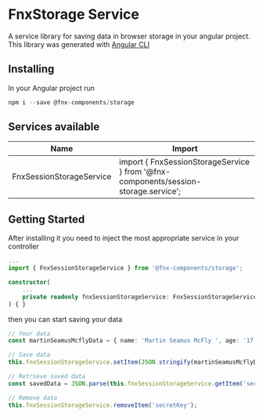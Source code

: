 # FnxStorage Service

A service library for saving data in browser storage in your angular project.
This library was generated with [Angular CLI](https://github.com/angular/angular-cli)

## Installing

In your Angular project run

```typescript
npm i --save @fnx-components/storage
```

## Services available

| Name                     | Import                                                                               |
| ------------------------ | ------------------------------------------------------------------------------------ |
| FnxSessionStorageService |  import { FnxSessionStorageService } from '@fnx-components/session-storage.service'; |

## Getting Started

After installing it you need to inject the most appropriate service in your controller

```typescript
...
import { FnxSessionStorageService } from '@fnx-components/storage';

constructor(
    ...
    private readonly fnxSessionStorageService: FnxSessionStorageService
) { }
```

then you can start saving your data

```typescript
// Your data
const martinSeamusMcflyData = { name: 'Martin Seamus McFly ', age: '17', gender: 'Male', job: 'Student' };

// Save data
this.fnxSessionStorageService.setItem(JSON.stringify(martinSeamusMcflyData), 'secretKey');

// Retrieve saved data
const savedData = JSON.parse(this.fnxSessionStorageService.getItem('secretKey'));

// Remove data
this.fnxSessionStorageService.removeItem('secretKey');
```
